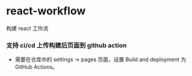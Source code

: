 # react-workflow

构建 react 工作流

### 支持 ci/cd 上传构建后页面到 github action
* 需要在仓库中的 settings -> pages 页面，设置 Build and deployment 为 GitHub Actions。
